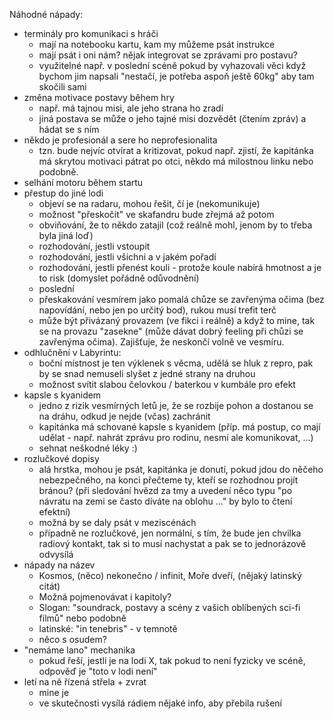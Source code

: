 
Náhodné nápady:

- terminály pro komunikaci s hráči
    - mají na notebooku kartu, kam my můžeme psát instrukce
    - mají psát i oni nám? nějak integrovat se zprávami pro postavu?
    - využitelné např. v poslední scéně pokud by vyhazovali věci když bychom jim napsali "nestačí, je potřeba aspoň ještě 60kg" aby tam skočili sami
- změna motivace postavy během hry
    - např. má tajnou misi, ale jeho strana ho zradí
    - jiná postava se může o jeho tajné misi dozvědět (čtením zpráv) a hádat se s ním
- někdo je profesionál a sere ho neprofesionalita
    - tzn. bude nejvíc otvírat a kritizovat, pokud např. zjistí, že kapitánka má skrytou motivaci pátrat po otci, někdo má milostnou linku nebo podobně.
- selhání motoru během startu
- přestup do jiné lodi
    - objeví se na radaru, mohou řešit, čí je (nekomunikuje)
    - možnost "přeskočit" ve skafandru bude zřejmá až potom
    - obviňování, že to někdo zatajil (což reálně mohl, jenom by to třeba byla jiná loď)
    - rozhodování, jestli vstoupit
    - rozhodování, jestli všichni a v jakém pořadí
    - rozhodování, jestli přenést kouli - protože koule nabírá hmotnost a je to risk (domyslet pořádně odůvodnění)
    - poslední
    - přeskakování vesmírem jako pomalá chůze se zavřenýma očima (bez napovídání, nebo jen po určitý bod), rukou musí trefit terč
    - může být přivázaný provazem (ve fikci i reálně) a když to mine, tak se na provazu "zasekne" (může dávat dobrý feeling při chůzi se zavřenýma očima). Zajišťuje, že neskončí volně ve vesmíru.
- odhlučnění v Labyrintu:
    - boční místnost je ten výklenek s věcma, udělá se hluk z repro, pak by se snad nemuseli slyšet z jedné strany na druhou
    - možnost svítit slabou čelovkou / baterkou v kumbále pro efekt
- kapsle s kyanidem
    - jedno z rizik vesmírných letů je, že se rozbije pohon a dostanou se na dráhu, odkud je nejde (včas) zachránit
    - kapitánka má schované kapsle s kyanidem (příp. má postup, co mají udělat - např. nahrát zprávu pro rodinu, nesmí ale komunikovat, ...)
    - sehnat neškodné léky :)
- rozlučkové dopisy
    - alá hrstka, mohou je psát, kapitánka je donutí, pokud jdou do něčeho nebezpečného, na konci přečteme ty, kteří se rozhodnou projít bránou? (při sledování hvězd za tmy a uvedení něco typu "po návratu na zemi se často díváte na oblohu ..."  by bylo to čtení efektní)
    - možná by se daly psát v meziscénách
    - případně ne rozlučkové, jen normální, s tím, že bude jen chvilka radiový kontakt, tak si to musí nachystat a pak se to jednorázově odvysílá
- nápady na název
    - Kosmos, (něco) nekonečno / infinit, Moře dveří, (nějaký latinský citát)
    - Možná pojmenovávat i kapitoly?
    - Slogan: "soundrack, postavy a scény z vašich oblíbených sci-fi filmů" nebo podobně
    - latinské: "in tenebris" - v temnotě
    - něco s osudem?
- "nemáme lano" mechanika
    - pokud řeší, jestli je na lodi X, tak pokud to není fyzicky ve scéně, odpověď je "toto v lodi není"
- letí na ně řízená střela + zvrat
    - mine je
    - ve skutečnosti vysílá rádiem nějaké info, aby přebila rušení